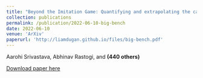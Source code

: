 ```yaml
---
title: "Beyond the Imitation Game: Quantifying and extrapolating the capabilities of language models"
collection: publications
permalink: /publication/2022-06-10-big-bench
date: 2022-06-10
venue: 'ArXiv'
paperurl: 'http://liamdugan.github.io/files/big-bench.pdf'
---
```

Aarohi Srivastava, Abhinav Rastogi, and **(440 others)**

[Download paper here](http://liamdugan.github.io/files/big-bench.pdf)